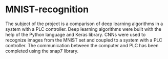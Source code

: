 # MNIST-recognition
The subject of the project is a comparison of deep learning algorithms in a system with a PLC controller. 
Deep learning algorithms were built with the help of the Python language and Keras library. 
CNNs were used to recognize images from the MNIST set and coupled to a system with a PLC controller. 
The communication between the computer and PLC has been completed using the snap7 library.
